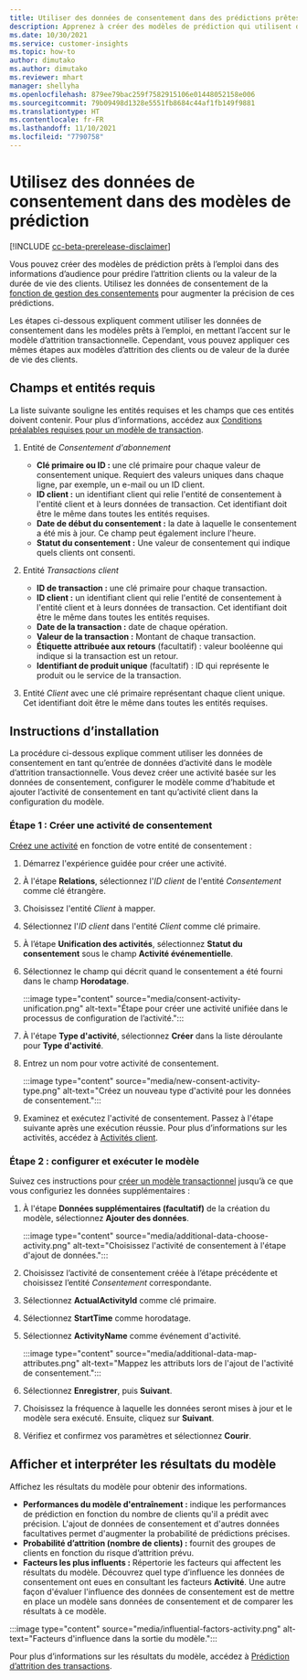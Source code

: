 ```yaml
---
title: Utiliser des données de consentement dans des prédictions prêtes à l’emploi
description: Apprenez à créer des modèles de prédiction qui utilisent des données de contenu pour augmenter la précision des prédictions concernant l’attrition clients ou la valeur à vie des clients.
ms.date: 10/30/2021
ms.service: customer-insights
ms.topic: how-to
author: dimutako
ms.author: dimutako
ms.reviewer: mhart
manager: shellyha
ms.openlocfilehash: 879ee79bac259f7582915106e01448052158e006
ms.sourcegitcommit: 79b09498d1328e5551fb8684c44af1fb149f9881
ms.translationtype: HT
ms.contentlocale: fr-FR
ms.lasthandoff: 11/10/2021
ms.locfileid: "7790758"
---
```

# <a name="use-consent-data-in-prediction-models"></a>Utilisez des données de consentement dans des modèles de prédiction

[!INCLUDE [cc-beta-prerelease-disclaimer](includes/cc-beta-prerelease-disclaimer.md)]

Vous pouvez créer des modèles de prédiction prêts à l’emploi dans des informations d’audience pour prédire l’attrition clients ou la valeur de la durée de vie des clients. Utilisez les données de consentement de la [fonction de gestion des consentements](overview.md) pour augmenter la précision de ces prédictions.

Les étapes ci-dessous expliquent comment utiliser les données de consentement dans les modèles prêts à l’emploi, en mettant l’accent sur le modèle d’attrition transactionnelle. Cependant, vous pouvez appliquer ces mêmes étapes aux modèles d’attrition des clients ou de valeur de la durée de vie des clients. 

## <a name="required-entities-and-fields"></a>Champs et entités requis

La liste suivante souligne les entités requises et les champs que ces entités doivent contenir. Pour plus d’informations, accédez aux [Conditions préalables requises pour un modèle de transaction](../audience-insights/predict-transactional-churn.md).

1. Entité de *Consentement d'abonnement*
    - **Clé primaire ou ID :** une clé primaire pour chaque valeur de consentement unique. Requiert des valeurs uniques dans chaque ligne, par exemple, un e-mail ou un ID client. 
    - **ID client :** un identifiant client qui relie l'entité de consentement à l'entité client et à leurs données de transaction. Cet identifiant doit être le même dans toutes les entités requises. 
    - **Date de début du consentement :** la date à laquelle le consentement a été mis à jour. Ce champ peut également inclure l'heure.
    - **Statut du consentement :** Une valeur de consentement qui indique quels clients ont consenti.
    
2.  Entité *Transactions client*
    - **ID de transaction :** une clé primaire pour chaque transaction.
    - **ID client :** un identifiant client qui relie l'entité de consentement à l'entité client et à leurs données de transaction. Cet identifiant doit être le même dans toutes les entités requises. 
    - **Date de la transaction :** date de chaque opération.
    - **Valeur de la transaction :** Montant de chaque transaction.
    - **Étiquette attribuée aux retours** (facultatif) : valeur booléenne qui indique si la transaction est un retour.
    - **Identifiant de produit unique** (facultatif) : ID qui représente le produit ou le service de la transaction. 

3.  Entité *Client* avec une clé primaire représentant chaque client unique. Cet identifiant doit être le même dans toutes les entités requises. 

## <a name="setup-instructions"></a>Instructions d’installation

La procédure ci-dessous explique comment utiliser les données de consentement en tant qu’entrée de données d’activité dans le modèle d’attrition transactionnelle. Vous devez créer une activité basée sur les données de consentement, configurer le modèle comme d’habitude et ajouter l’activité de consentement en tant qu’activité client dans la configuration du modèle.

### <a name="step-1-create-a-consent-activity"></a>Étape 1 : Créer une activité de consentement

[Créez une activité](../audience-insights/activities.md) en fonction de votre entité de consentement : 

1. Démarrez l'expérience guidée pour créer une activité.
1. À l'étape **Relations**, sélectionnez l'*ID client* de l'entité *Consentement* comme clé étrangère.
1. Choisissez l'entité *Client* à mapper.
1. Sélectionnez l'*ID client* dans l'entité *Client* comme clé primaire.
1. À l’étape **Unification des activités**, sélectionnez **Statut du consentement** sous le champ **Activité événementielle**. 
1. Sélectionnez le champ qui décrit quand le consentement a été fourni dans le champ **Horodatage**.

   :::image type="content" source="media/consent-activity-unification.png" alt-text="Étape pour créer une activité unifiée dans le processus de configuration de l’activité.":::

1. À l'étape **Type d'activité**, sélectionnez **Créer** dans la liste déroulante pour **Type d'activité**.
1. Entrez un nom pour votre activité de consentement.

   :::image type="content" source="media/new-consent-activity-type.png" alt-text="Créez un nouveau type d'activité pour les données de consentement.":::

1. Examinez et exécutez l'activité de consentement. Passez à l'étape suivante après une exécution réussie. Pour plus d’informations sur les activités, accédez à [Activités client](../audience-insights/activities.md).

### <a name="step-2-configure-and-run-the-model"></a>Étape 2 : configurer et exécuter le modèle 

Suivez ces instructions pour [créer un modèle transactionnel](../audience-insights/predict-transactional-churn.md) jusqu’à ce que vous configuriez les données supplémentaires :

1. À l'étape **Données supplémentaires (facultatif)** de la création du modèle, sélectionnez **Ajouter des données**. 

   :::image type="content" source="media/additional-data-choose-activity.png" alt-text="Choisissez l'activité de consentement à l'étape d'ajout de données.":::

1. Choisissez l’activité de consentement créée à l’étape précédente et choisissez l’entité *Consentement* correspondante.
1. Sélectionnez **ActualActivityId** comme clé primaire.
1. Sélectionnez **StartTime** comme horodatage.
1. Sélectionnez **ActivityName** comme événement d'activité.

   :::image type="content" source="media/additional-data-map-attributes.png" alt-text="Mappez les attributs lors de l'ajout de l'activité de consentement.":::

1. Sélectionnez **Enregistrer**, puis **Suivant**. 
1. Choisissez la fréquence à laquelle les données seront mises à jour et le modèle sera exécuté. Ensuite, cliquez sur **Suivant**.
1. Vérifiez et confirmez vos paramètres et sélectionnez **Courir**.  

## <a name="view-and-interpret-model-results"></a>Afficher et interpréter les résultats du modèle

Affichez les résultats du modèle pour obtenir des informations.

- **Performances du modèle d'entraînement :** indique les performances de prédiction en fonction du nombre de clients qu'il a prédit avec précision. L'ajout de données de consentement et d'autres données facultatives permet d'augmenter la probabilité de prédictions précises. 
- **Probabilité d’attrition (nombre de clients) :** fournit des groupes de clients en fonction du risque d’attrition prévu. 
- **Facteurs les plus influents :** Répertorie les facteurs qui affectent les résultats du modèle. Découvrez quel type d’influence les données de consentement ont eues en consultant les facteurs **Activité**. Une autre façon d'évaluer l'influence des données de consentement est de mettre en place un modèle sans données de consentement et de comparer les résultats à ce modèle.

:::image type="content" source="media/influential-factors-activity.png" alt-text="Facteurs d'influence dans la sortie du modèle.":::

Pour plus d’informations sur les résultats du modèle, accédez à [Prédiction d’attrition des transactions](../audience-insights/predict-transactional-churn.md).

 

